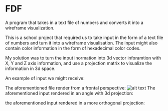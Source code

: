 # FDF
A program that takes in a text file of numbers and converts it into a wireframe visualization.

This is a school project that required us to take input in the form of a text file of numbers and
turn it into a wireframe visualisation. The input might also contain color information in the form of hexadecimal
color codes.

My solution was to turn the input inormation into 3d vector inforamtion with X, Y and Z axis information,
and use a projection matrix to visualize the information in 3d space.

An example of input we might receive:

The aforementioned file render from a frontal perspective:
![alt text](http://url/to/img.png)
The aforementioned input rendered in an angle with 3d projection:

the aforementioned input rendered in a more orthogonal projection:
